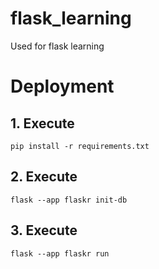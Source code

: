 # flask_learning
Used for flask learning

# Deployment
## 1. Execute
``` pip install -r requirements.txt ```

## 2. Execute
``` flask --app flaskr init-db ```    

## 3. Execute 
``` flask --app flaskr run ```  

